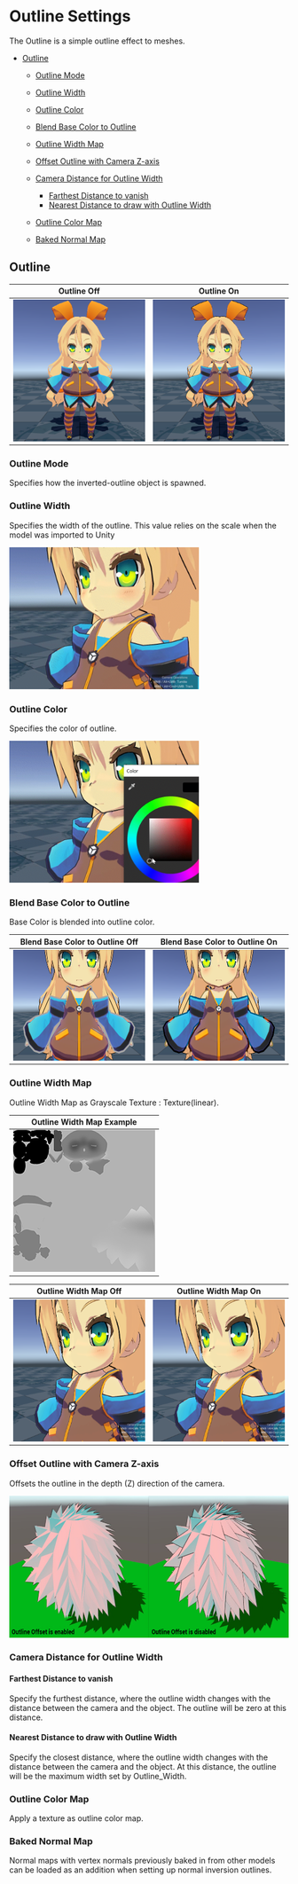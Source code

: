 # Outline Settings

The Outline is a simple outline effect to meshes. 

* [Outline](#outline)
  * [Outline Mode](#outline-mode)
  * [Outline Width](#outline-width)
  * [Outline Color](#outline-color)
  * [Blend Base Color to Outline](#blend-base-color-to-outline)
  * [Outline Width Map](#outline-width-map)
  * [Offset Outline with Camera Z-axis](#offset-outline-with-camera-z-axis)
  * [Camera Distance for Outline Width](#camera-distance-for-outline-width)
    * [Farthest Distance to vanish](#farthest-distance-to-vanish)
    * [Nearest Distance to draw with Outline Width](#nearest-distance-to-draw-with-outline-width)

  * [Outline Color Map](#outline-color-map)
  * [Baked Normal Map](#baked-normal-map)

## Outline 

| Outline Off | Outline On |
| -- | -- | 
| <img src="images/OutlineOff.png" height="256"> | <img src="images/OutlineOn.png" height="256"> |

### Outline Mode
Specifies how the inverted-outline object is spawned.

### Outline Width
Specifies the width of the outline. This value relies on the scale when the model was imported to Unity

<img src="images/OutlineWidth.gif" height="256">

### Outline Color
Specifies the color of outline.

<img src="images/OutlineColor.gif" height="256">


### Blend Base Color to Outline
Base Color is blended into outline color.


| Blend Base Color to Outline Off | Blend Base Color to Outline  On |
| -- | -- | 
| <img src="images/BlendBaseColorToOutlineOff.png" height="200"> | <img src="images/BlendBaseColorToOutlineOn.png" height="200"> |

### Outline Width Map
Outline Width Map as Grayscale Texture : Texture(linear).

| Outline Width Map Example |
| -- |
| <img src="images/utc_all2_outlinesmpler.png" height="256"> |

| Outline Width Map Off | Outline Width Map On |
| -- | -- | 
| <img src="images/OutlineWidthMapOff.png" height="256"> | <img src="images/OutlineWidthMapOn.png" height="256"> |

### Offset Outline with Camera Z-axis
Offsets the outline in the depth (Z) direction of the camera.

<img src="images/OffsetZ01.png" height="256">

### Camera Distance for Outline Width

#### Farthest Distance to vanish
Specify the furthest distance, where the outline width changes with the distance between the camera and the object. The outline will be zero at this distance.

#### Nearest Distance to draw with Outline Width
Specify the closest distance, where the outline width changes with the distance between the camera and the object. At this distance, the outline will be the maximum width set by Outline_Width.

### Outline Color Map
Apply a texture as outline color map.

### Baked Normal Map
Normal maps with vertex normals previously baked in from other models can be loaded as an addition when setting up normal inversion outlines. 
